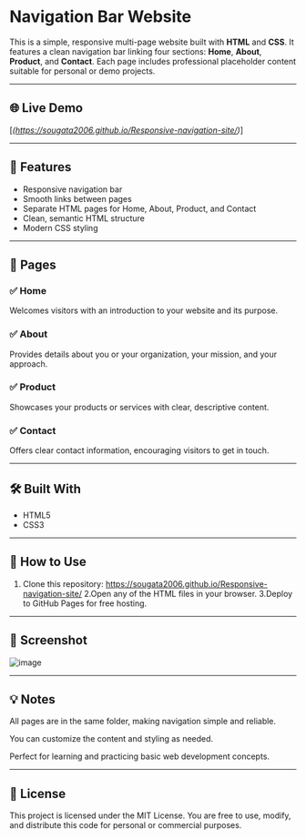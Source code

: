 # Navigation Bar Website

This is a simple, responsive multi-page website built with **HTML** and **CSS**. It features a clean navigation bar linking four sections: **Home**, **About**, **Product**, and **Contact**. Each page includes professional placeholder content suitable for personal or demo projects.

---

## 🌐 Live Demo
[*(https://sougata2006.github.io/Responsive-navigation-site/)*]

---

## 📂 Features
- Responsive navigation bar
- Smooth links between pages
- Separate HTML pages for Home, About, Product, and Contact
- Clean, semantic HTML structure
- Modern CSS styling

---

## 📄 Pages
### ✅ Home
Welcomes visitors with an introduction to your website and its purpose.

### ✅ About
Provides details about you or your organization, your mission, and your approach.

### ✅ Product
Showcases your products or services with clear, descriptive content.

### ✅ Contact
Offers clear contact information, encouraging visitors to get in touch.

---

## 🛠️ Built With
- HTML5
- CSS3

---

## 🚀 How to Use
1. Clone this repository:
https://sougata2006.github.io/Responsive-navigation-site/
2.Open any of the HTML files in your browser.
3.Deploy to GitHub Pages for free hosting.

---

## 📸 Screenshot
![image](https://github.com/user-attachments/assets/652f4593-12fc-487a-ba5b-3858575594eb)

---

## 💡 Notes
All pages are in the same folder, making navigation simple and reliable.

You can customize the content and styling as needed.

Perfect for learning and practicing basic web development concepts.

---

## 📜 License
This project is licensed under the MIT License.
You are free to use, modify, and distribute this code for personal or commercial purposes.

